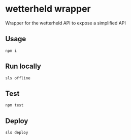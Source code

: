 # wetterheld wrapper

Wrapper for the wetterheld API to expose a simplified API

## Usage

`npm i`

## Run locally

`sls offline`

## Test

`npm test`

## Deploy

`sls deploy`